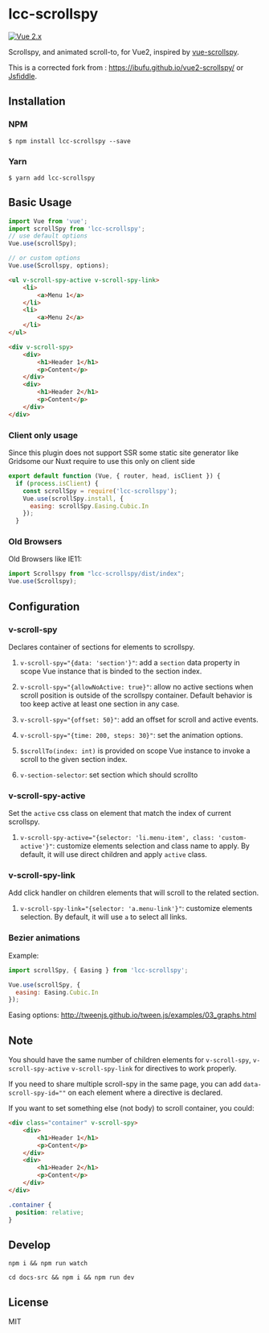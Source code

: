 # lcc-scrollspy

[![Vue 2.x](https://img.shields.io/badge/Vue-2.x-brightgreen.svg)](https://vuejs.org/v2/guide/)

Scrollspy, and animated scroll-to, for Vue2, inspired by [vue-scrollspy](https://github.com/kvdmolen/vue-scrollspy).

This is a corrected fork from : https://ibufu.github.io/vue2-scrollspy/ or [Jsfiddle](https://jsfiddle.net/ibufu/nw0zczLx/).

## Installation

### NPM
```
$ npm install lcc-scrollspy --save
```

### Yarn
```
$ yarn add lcc-scrollspy
```

## Basic Usage
```js
import Vue from 'vue';
import scrollSpy from 'lcc-scrollspy';
// use default options
Vue.use(scrollSpy);

// or custom options
Vue.use(Scrollspy, options);
```

```html
<ul v-scroll-spy-active v-scroll-spy-link>
    <li>
        <a>Menu 1</a>
    </li>
    <li>
        <a>Menu 2</a>
    </li>
</ul>

<div v-scroll-spy>
    <div>
        <h1>Header 1</h1>
        <p>Content</p>
    </div>
    <div>
        <h1>Header 2</h1>
        <p>Content</p>
    </div>
</div>
```

### Client only usage
Since this plugin does not support SSR some static site generator like Gridsome our Nuxt require to use this only on client side
```js
export default function (Vue, { router, head, isClient }) {
  if (process.isClient) {
    const scrollSpy = require('lcc-scrollspy');
    Vue.use(scrollSpy.install, {
      easing: scrollSpy.Easing.Cubic.In
    });
  }
```

### Old Browsers
Old Browsers like IE11:
```js
import Scrollspy from "lcc-scrollspy/dist/index";
Vue.use(Scrollspy);
```

## Configuration

### **v-scroll-spy**

Declares container of sections for elements to scrollspy.

1. `v-scroll-spy="{data: 'section'}"`: add a `section` data property in scope Vue instance that is binded to the 
section index.

2. `v-scroll-spy="{allowNoActive: true}"`: allow no active sections when scroll position is outside of the scrollspy 
container. Default behavior is too keep active at least one section in any case.

3. `v-scroll-spy="{offset: 50}"`: add an offset for scroll and active events.

4. `v-scroll-spy="{time: 200, steps: 30}"`: set the animation options.

5. `$scrollTo(index: int)` is provided on scope Vue instance to invoke a scroll to the given section index.

6. `v-section-selector`: set section which should scrollto

### **v-scroll-spy-active**

Set the `active` css class on element that match the index of current scrollspy.

1. `v-scroll-spy-active="{selector: 'li.menu-item', class: 'custom-active'}"`: customize elements selection and class 
name to apply. By default, it will use direct children and apply `active` class.

### **v-scroll-spy-link**

Add click handler on children elements that will scroll to the related section.

1. `v-scroll-spy-link="{selector: 'a.menu-link'}"`: customize elements selection. By default, it will use `a` to
select all links.  

### Bezier animations

Example:
```js
import scrollSpy, { Easing } from 'lcc-scrollspy';

Vue.use(scrollSpy, {
  easing: Easing.Cubic.In
});
```
Easing options:
http://tweenjs.github.io/tween.js/examples/03_graphs.html

## Note

You should have the same number of children elements for `v-scroll-spy`, `v-scroll-spy-active` `v-scroll-spy-link` for 
directives to work properly.

If you need to share multiple scroll-spy in the same page, you can add `data-scroll-spy-id=""` on each element where a 
directive is declared.

If you want to set something else (not body) to scroll container, you could:
```html
<div class="container" v-scroll-spy>
    <div>
        <h1>Header 1</h1>
        <p>Content</p>
    </div>
    <div>
        <h1>Header 2</h1>
        <p>Content</p>
    </div>
</div>
```
```css
.container {
  position: relative;
}
```

## Develop
```shell
npm i && npm run watch 
```
```shell
cd docs-src && npm i && npm run dev
```


## License
MIT
